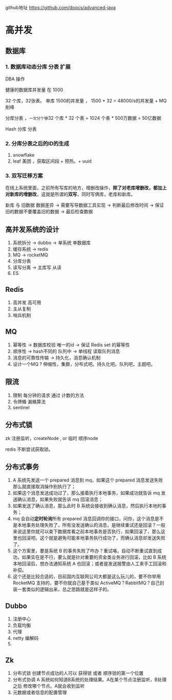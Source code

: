 
github地址 https://github.com/doocs/advanced-java

# 高并发

## 数据库

### 1. 数据库动态分库 分表 扩展

DBA 操作

健康的数据库并发量 在 1000

32 个库，32张表。 单库  1500的并发量 ， 1500 * 32 = 48000/s的并发量 + MQ 削峰

分库分表 ，`一次分个够`32 个库 * 32 个表 = 1024 个表 * 500万数据 = 50亿数据

Hash 分库 分表 

### 2. 分库分表之后的ID的生成
1. snowflake
2. leaf 美团 ，获取区间段 + 预热。+ uuid

### 3. 双写迁移方案

在线上系统里面，之前所有写库的地方，增删改操作，**除了对老库增删改，都加上对新库的增删改**，这就是所谓的**双写**，同时写俩库，老库和新库。

新库 与 旧数据 数据差异 -> 需要写导数据工具实现 -> 判断最后修改时间  -> 保证 旧的数据不要覆盖旧的数据 -> 最后检查数据


## 高并发系统的设计

1. 系统拆分 -> dubbo -> 单系统 单数据库
2. 缓存系统 -> redis
3. MQ      -> rocketMQ 
4. 分库分表
5. 读写分离 -> 主库写 从读
6. ES 


## Redis

1. 高并发 高可用
2. 主从复制
3. 哨兵机制

## MQ

1. 幂等性  -> 数据库校验    唯一的id -> 保证 Redis set 的幂等性 
2. 顺序性 -> hash不同的 队列中  -> 单线程 读取队列消息
3. 消息的可靠性传输 -> 持久化，消息确认机制
4. 设计一个MQ ? 伸缩性，集群，分布式吧。持久化吧。队列吧，主题吧。


## 限流

1. 限制 每分钟的请求 通过 计数的方法
2. 令牌桶 漏桶算法 
3. sentinel  

## 分布式锁

zk 注册监听，createNode , or 临时 顺序node 

redis 不断尝试获取锁。


## 分布式事务

1. A 系统先发送一个 prepared 消息到 mq，如果这个 prepared 消息发送失败那么就直接取消操作别执行了；
2. 如果这个消息发送成功过了，那么接着执行本地事务，如果成功就告诉 mq 发送确认消息，如果失败就告诉 mq 回滚消息；
3. 如果发送了确认消息，那么此时 B 系统会接收到确认消息，然后执行本地的事务；
4. mq 会自动**定时轮询**所有 prepared 消息回调你的接口，问你，这个消息是不是本地事务处理失败了，所有没发送确认的消息，是继续重试还是回滚？一般来说这里你就可以查下数据库看之前本地事务是否执行，如果回滚了，那么这里也回滚吧。这个就是避免可能本地事务执行成功了，而确认消息却发送失败了。
5. 这个方案里，要是系统 B 的事务失败了咋办？重试咯，自动不断重试直到成功，如果实在是不行，要么就是针对重要的资金类业务进行回滚，比如 B 系统本地回滚后，想办法通知系统 A 也回滚；或者是发送报警由人工来手工回滚和补偿。
6. 这个还是比较合适的，目前国内互联网公司大都是这么玩儿的，要不你举用 RocketMQ 支持的，要不你就自己基于类似 ActiveMQ？RabbitMQ？自己封装一套类似的逻辑出来，总之思路就是这样子的。


## Dubbo
1. 注册中心
2. 负载均衡
3. 代理
4. netty 编解码
5. 
## Zk
1. 分布式锁 创建节点成功的人可以 获得锁 或者 顺序锁的第一个位置
2. 分布式协调 A 系统如何知道B系统的处理结果。A在某个节点注册监听，B处理之后 修改哪个节点。A就会收到监听
3. 元数据或者信息的配置管理

